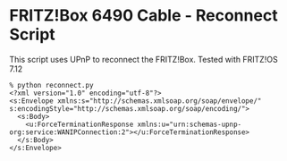# FRITZ!Box 6490 Cable - Reconnect Script

This script uses UPnP to reconnect the FRITZ!Box. Tested with FRITZ!OS 7.12

```
% python reconnect.py
<?xml version="1.0" encoding="utf-8"?>
<s:Envelope xmlns:s="http://schemas.xmlsoap.org/soap/envelope/" s:encodingStyle="http://schemas.xmlsoap.org/soap/encoding/">
  <s:Body>
    <u:ForceTerminationResponse xmlns:u="urn:schemas-upnp-org:service:WANIPConnection:2"></u:ForceTerminationResponse>
  </s:Body>
</s:Envelope>
```
